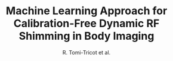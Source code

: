 ---
cat: metric
subcat: metric
bestof: false
author: R. Tomi-Tricot et al.
title: Machine Learning Approach for Calibration-Free Dynamic RF Shimming in Body Imaging
year: 2019
type: inproceedings
booktitle: Proceedings of the International Society for Magnetic Resonance in Medicine
---